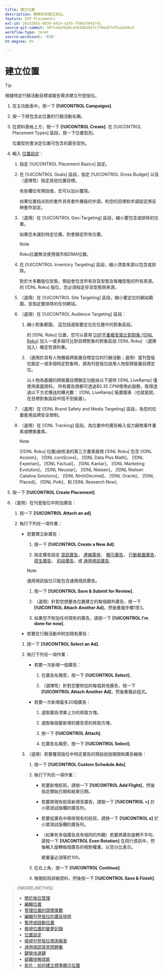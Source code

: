 ```yaml
---
title: 建立位置
description: 瞭解如何建立版位。
feature: DSP Placements
exl-id: 28a328b1-0839-442e-a245-f586a7042f41
source-git-commit: 3071e4ef8d0c4262483937cf70ed5747bae568c9
workflow-type: tm+mt
source-wordcount: '678'
ht-degree: 0%

---
```


# 建立位置

>[!TIP]
>
>根據特定行銷活動目標或報告需求建立刊登版位。

1. 在主功能表中，按一下 **[!UICONTROL Campaigns]**.

1. 按一下將包含此位置的行銷活動名稱。

1. 在資料表格上方，按一下 **[!UICONTROL Create]**. 在 [!UICONTROL Placement Types] 區段，按一下位置型別。

   位置型別會決定位置可包含的廣告型別。

1. 輸入 [位置設定](placement-settings.md)：

   1. 指定 [!UICONTROL Placement Basics] 設定。

   1. 在 [!UICONTROL Goals] 區段，指定 [!UICONTROL Gross Budget] 以及（選擇性）指定其他位置目標。

      有些欄位有預設值，您可以加以覆寫。

      如果位置指派到的套件具有套件層級的步調，則您的目標和步調設定將反映套件設定。

   1. （選用）在 [!UICONTROL Geo-Targeting] 區段，縮小要包含或排除的位置。

      如果您未識別特定位置，則會鎖定所有位置。

      >[!NOTE]
      >
      >Roku位置無法使用城市和DMA位置。

   1. 在 [!UICONTROL Inventory Targeting] 區段，縮小清查來源以包含或排除。

      對於大多數版位型態，預設會包含所有存貨型態及每種型態的所有來源。 的 [!DNL Roku] 版位，您必須指定存貨型態與來源。

   1. （選用）在 [!UICONTROL Site Targeting] 區段，縮小要定位的網站範圍，並指定要排除的任何網站。

   1. （選用）在 [!UICONTROL Audience Targeting] 區段：

      1. 縮小對象範圍。 這包括選取要定位在位置中的對象區段。

         的 [!DNL Roku] 位置，您可以善用 [DSP不重複受眾比對對象 [!DNL Roku]](/help/dsp/inventory/roku-inventory.md) 加入一或多個可比對目標對象的對象區段 [!DNL Roku] （選擇加入）確定性資料集。

      1. （適用於具有人物層級跨裝置目標定位的行銷活動；選用）當刊登版位鎖定一或多個特定對象時，請為刊登版位啟用人物型跨裝置目標定位。

         以人物為基礎的跨裝置目標鎖定功能由以下提供 [!DNL LiveRamp] 僅使用美國資料。 所有廣告商都可透過$0.35 CPM使用此服務，取得透過以下方式傳送的曝光數： [!DNL LiveRamp] 裝置圖表（也就是說，在目標對象區段中找不到裝置）。

   1. （選用）在 [!DNL Brand Safety and Media Targeting] 區段，為您的位置套用品牌安全限制。

   1. （選用）在 [!DNL Tracking] 區段，為位置中的廣告輸入協力廠商事件畫素或轉換畫素。

      >[!NOTE]
      >
      >([!DNL Roku] 位置)由核准的第三方畫素廠商 [!DNL Roku] 包含 [!DNL Acxiom]， [!DNL comScore]， [!DNL Data Plus Math]， [!DNL Experian]， [!DNL Factual]， [!DNL Kantar]， [!DNL Marketing Evolution]， [!DNL Neustar]， [!DNL Nielsen]， [!DNL Nielsen Catalina Solutions]， [!DNL NinthDecimal]， [!DNL Oracle]， [!DNL Placed]， [!DNL Polk]、和 [!DNL Research Now].

1. 按一下 **[!UICONTROL Create Placement]**.

1. （選用）在刊登版位中附加廣告：

   1. 按一下 **[!UICONTROL Attach an ad]**.

   1. 執行下列任一項作業：

      * 若要建立新廣告：

         1. 按一下 **[!UICONTROL Create a New Ad].**

         1. 指定廣告設定 [音訊廣告](/help/dsp/campaign-management/ads/ad-settings-audio.md)， [連線電視](/help/dsp/campaign-management/ads/ad-settings-connected-tv.md)， [顯示廣告](/help/dsp/campaign-management/ads/ad-settings-display.md)， [行動裝置廣告](/help/dsp/campaign-management/ads/ad-settings-mobile.md)， [原生廣告](/help/dsp/campaign-management/ads/ad-settings-native.md)， [前段廣告](/help/dsp/campaign-management/ads/ad-settings-pre-roll.md)，或 [通用視訊廣告](/help/dsp/campaign-management/ads/ad-settings-universal-video.md).

        >[!NOTE]
        >
        >通用視訊版位只能包含通用視訊廣告。

         1. 按一下 **[!UICONTROL Save & Submit for Review]**.

         1. （選用）針對您想要為位置建立的每個額外廣告，按一下 **[!UICONTROL Attach Another Ad]**，然後重複步驟1至3。

         1. 如果您不附加任何現有的廣告，請按一下 **[!UICONTROL I'm done for now]**.

      * 若要在行銷活動中附加現有廣告：

      1. 按一下 **[!UICONTROL Select an Ad]**.

      1. 執行下列任一項作業：

         * 若要一次新增一個廣告：

            1. 在廣告名稱旁，按一下 **[!UICONTROL Select].**

            1. （選擇性）針對您要附加的每個其他廣告，按一下 **[!UICONTROL Attach Another Ad]**，然後重複此程式。

         * 若要一次新增最多20個廣告：

            1. 選取廣告清單上方的核取方塊。

            1. 選取每個要新增的廣告旁的核取方塊。

            1. 按一下 **[!UICONTROL Attach]**.

            1. 在廣告名稱旁，按一下 **[!UICONTROL Select]**.

      1. （選用）若要覆寫版位中特定廣告的預設投放期間和廣告輪換：

         1. 按一下 **[!UICONTROL Custom Schedule Ads]**.

         1. 執行下列任一項作業：

            * 若要新增航班，請按一下 **[!UICONTROL Add Flight]**，然後指定開始日期和結束日期。

            * 若要將現有航班新增至廣告，請按一下 **[!UICONTROL +]** 於小眾測試版欄的廣告列。

            * 若要從廣告中移除現有的航班，請按一下 **[!UICONTROL x]** 於小眾測試版欄的廣告列。

            * （如果有多個廣告具有相同的外觀）若要將廣告旋轉不平均，請按一下 **[!UICONTROL Even Rotation]** 在飛行資訊中，然後輸入旋轉每個廣告的相對權重，以百分比表示。

              總重量必須等於100。

         1. 在右上角，按一下 **[!UICONTROL Continue]**.

         1. 檢閱航班詳細資料，然後按一下 **[!UICONTROL Save & Finish]**.

>[!MORELIKETHIS]
>
>* [關於版位管理](placement-about.md)
>* [編輯位置](placement-edit.md)
>* [管理位置的競標乘數](placement-manage-bid-multipliers.md)
>* [編輯刊登版位的廣告排程](placement-edit-ad-schedule.md)
>* [暫停或啟動位置](placement-pause-activate.md)
>* [檢視位置的變更記錄](placement-change-log.md)
>* [位置設定](placement-settings.md)
>* [檢視刊登版位預測報表](/help/dsp/campaign-management/reports/placement-forecast.md)
>* [通用視訊常見問題集](/help/dsp/campaign-management/faq-universal-video.md)
>* [鍵盤快速鍵](/help/dsp/campaign-management/reports/keyboard-shortcuts.md)
>* [疑難排解效能](/help/dsp/optimization/troubleshooting-performance.md)
>* [影片：如何建立標準顯示位置](https://video.tv.adobe.com/v/340454)
